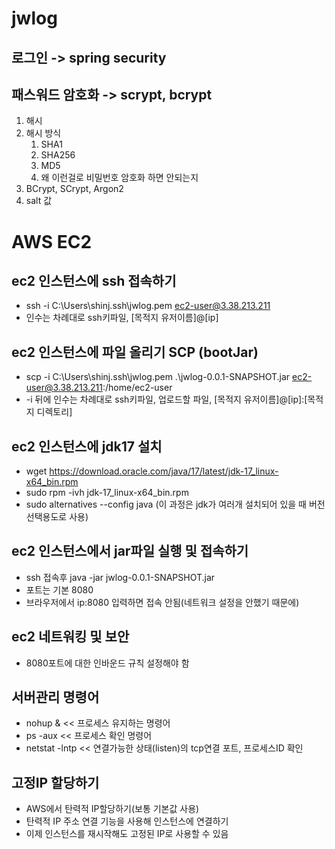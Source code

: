 # jwlog

## 로그인 -> spring security

## 패스워드 암호화 -> scrypt, bcrypt
1. 해시
2. 해시 방식 
   1. SHA1
   2. SHA256 
   3. MD5
   4. 왜 이런걸로 비밀번호 암호화 하면 안되는지 
3. BCrypt, SCrypt, Argon2
4. salt 값

# AWS EC2

## ec2 인스턴스에 ssh 접속하기
- ssh -i C:\Users\shinj\.ssh\jwlog.pem ec2-user@3.38.213.211
- 인수는 차례대로 ssh키파일, [목적지 유저이름]@[ip]

## ec2 인스턴스에 파일 올리기 SCP (bootJar)
- scp -i C:\Users\shinj\.ssh\jwlog.pem .\jwlog-0.0.1-SNAPSHOT.jar ec2-user@3.38.213.211:/home/ec2-user
- -i 뒤에 인수는 차례대로 ssh키파일, 업로드할 파일, [목적지 유저이름]@[ip]:[목적지 디렉토리]

## ec2 인스턴스에 jdk17 설치
- wget https://download.oracle.com/java/17/latest/jdk-17_linux-x64_bin.rpm
- sudo rpm -ivh jdk-17_linux-x64_bin.rpm
- sudo alternatives --config java (이 과정은 jdk가 여러개 설치되어 있을 때 버전 선택용도로 사용)

## ec2 인스턴스에서 jar파일 실행 및 접속하기
- ssh 접속후  java -jar jwlog-0.0.1-SNAPSHOT.jar
- 포트는 기본 8080
- 브라우저에서 ip:8080 입력하면 접속 안됨(네트워크 설정을 안했기 때문에)

## ec2 네트워킹 및 보안
- 8080포트에 대한 인바운드 규칙 설정해야 함

## 서버관리 명령어
- nohup & << 프로세스 유지하는 명령어
- ps -aux << 프로세스 확인 명령어
- netstat -lntp << 연결가능한 상태(listen)의 tcp연결 포트, 프로세스ID 확인

## 고정IP 할당하기
- AWS에서 탄력적 IP할당하기(보통 기본값 사용)
- 탄력적 IP 주소 연결 기능을 사용해 인스턴스에 연결하기
- 이제 인스턴스를 재시작해도 고정된 IP로 사용할 수 있음
